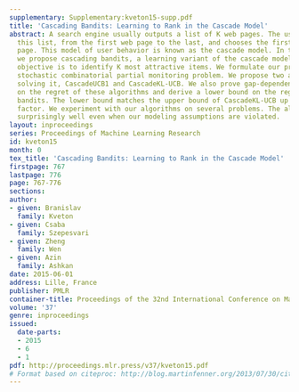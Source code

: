 ```yaml
---
supplementary: Supplementary:kveton15-supp.pdf
title: 'Cascading Bandits: Learning to Rank in the Cascade Model'
abstract: A search engine usually outputs a list of K web pages. The user examines
  this list, from the first web page to the last, and chooses the first attractive
  page. This model of user behavior is known as the cascade model. In this paper,
  we propose cascading bandits, a learning variant of the cascade model where the
  objective is to identify K most attractive items. We formulate our problem as a
  stochastic combinatorial partial monitoring problem. We propose two algorithms for
  solving it, CascadeUCB1 and CascadeKL-UCB. We also prove gap-dependent upper bounds
  on the regret of these algorithms and derive a lower bound on the regret in cascading
  bandits. The lower bound matches the upper bound of CascadeKL-UCB up to a logarithmic
  factor. We experiment with our algorithms on several problems. The algorithms perform
  surprisingly well even when our modeling assumptions are violated.
layout: inproceedings
series: Proceedings of Machine Learning Research
id: kveton15
month: 0
tex_title: 'Cascading Bandits: Learning to Rank in the Cascade Model'
firstpage: 767
lastpage: 776
page: 767-776
sections: 
author:
- given: Branislav
  family: Kveton
- given: Csaba
  family: Szepesvari
- given: Zheng
  family: Wen
- given: Azin
  family: Ashkan
date: 2015-06-01
address: Lille, France
publisher: PMLR
container-title: Proceedings of the 32nd International Conference on Machine Learning
volume: '37'
genre: inproceedings
issued:
  date-parts:
  - 2015
  - 6
  - 1
pdf: http://proceedings.mlr.press/v37/kveton15.pdf
# Format based on citeproc: http://blog.martinfenner.org/2013/07/30/citeproc-yaml-for-bibliographies/
---
```

